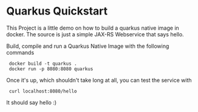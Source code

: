 # Quarkus Quickstart

This Project is a little demo on how to build a quarkus native image in docker. 
The source is just a simple JAX-RS Webservice that says hello. 

Build, compile and run a Quarkus Native Image with the following commands

```
 docker build -t quarkus .
 docker run -p 8080:8080 quarkus
```

Once it's up, which shouldn't take long at all, you can test the service with
```
 curl localhost:8080/hello
```

It should say hello :)
